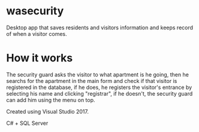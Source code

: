 # wasecurity
Desktop app that saves residents and visitors information and keeps record of when a visitor comes.

# How it works

The security guard asks the visitor to what apartment is he going, then he searchs for the apartment in the main form and check if that visitor is registered in the database, if he does, he registers the visitor's entrance by selecting his name and clicking "registrar", if he doesn't, the security guard can add him using the menu on top.

Created using Visual Studio 2017.

C# + SQL Server
